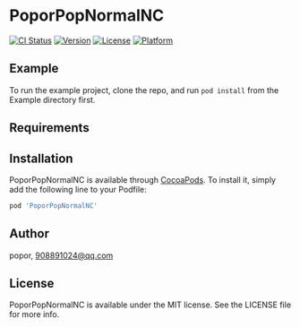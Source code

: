 # PoporPopNormalNC

[![CI Status](https://img.shields.io/travis/popor/PoporPopNormalNC.svg?style=flat)](https://travis-ci.org/popor/PoporPopNormalNC)
[![Version](https://img.shields.io/cocoapods/v/PoporPopNormalNC.svg?style=flat)](https://cocoapods.org/pods/PoporPopNormalNC)
[![License](https://img.shields.io/cocoapods/l/PoporPopNormalNC.svg?style=flat)](https://cocoapods.org/pods/PoporPopNormalNC)
[![Platform](https://img.shields.io/cocoapods/p/PoporPopNormalNC.svg?style=flat)](https://cocoapods.org/pods/PoporPopNormalNC)

## Example

To run the example project, clone the repo, and run `pod install` from the Example directory first.

## Requirements

## Installation

PoporPopNormalNC is available through [CocoaPods](https://cocoapods.org). To install
it, simply add the following line to your Podfile:

```ruby
pod 'PoporPopNormalNC'
```

## Author

popor, 908891024@qq.com

## License

PoporPopNormalNC is available under the MIT license. See the LICENSE file for more info.
